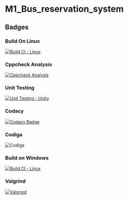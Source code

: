 # M1_Bus_reservation_system
## Badges
### Bulid On Linux
[![Build CI - Linux](https://github.com/Naresh17025/M1_Bus_reservation_system/actions/workflows/c-cpp.yml/badge.svg)](https://github.com/Naresh17025/M1_Bus_reservation_system/actions/workflows/c-cpp.yml)
### Cppcheck Analysis
[![Cppcheck Analysis](https://github.com/Naresh17025/M1_Bus_reservation_system/actions/workflows/cppcheck_Analyse.yml/badge.svg)](https://github.com/Naresh17025/M1_Bus_reservation_system/actions/workflows/cppcheck_Analyse.yml)
### Unit Testing
[![Unit Testing - Unity](https://github.com/Naresh17025/M1_Bus_reservation_system/actions/workflows/unit%20testing.yml/badge.svg)](https://github.com/Naresh17025/M1_Bus_reservation_system/actions/workflows/unit%20testing.yml)
### Codacy
[![Codacy Badge](https://app.codacy.com/project/badge/Grade/82feddcf6e834d36b4f10682ef9a0ae9)](https://www.codacy.com/gh/Naresh17025/M1_Bus_reservation_system/dashboard?utm_source=github.com&amp;utm_medium=referral&amp;utm_content=Naresh17025/M1_Bus_reservation_system&amp;utm_campaign=Badge_Grade)
### Codiga 
![Codiga](https://api.codiga.io/project/32304/status/svg)
### Build on Windows
[![Build CI - Linux](https://github.com/Naresh17025/M1_Bus_reservation_system/actions/workflows/c-cpp.yml/badge.svg)](https://github.com/Naresh17025/M1_Bus_reservation_system/actions/workflows/c-cpp.yml)
### Valgrind
[![Valgrind](https://github.com/Naresh17025/M1_Bus_reservation_system/actions/workflows/valgrind.yml/badge.svg)](https://github.com/Naresh17025/M1_Bus_reservation_system/actions/workflows/valgrind.yml)
